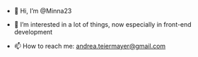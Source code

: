 - 👋 Hi, I’m @Minna23
- 👀 I’m interested in a lot of things, now especially in front-end development

- 📫 How to reach me: andrea.teiermayer@gmail.com


